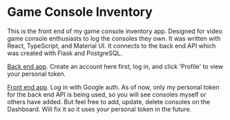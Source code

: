 # Game Console Inventory

This is the front end of my game console inventory app. Designed for video game console enthusiasts to log the consoles they own. It was written with React, TypeScript, and Material UI. It connects to the back end API which was created with Flask and PostgreSQL.

[Back end app](https://console-inventory.herokuapp.com/). Create an account here first, log in, and click 'Profile' to view your personal token.

[Front end app](https://console-inventory.web.app/). Log in with Google auth. As of now, only my personal token for the back end API is being used, so you will see consoles myself or others have added. But feel free to add, update, delete consoles on the Dashboard. Will fix it so it uses your personal token in the future.